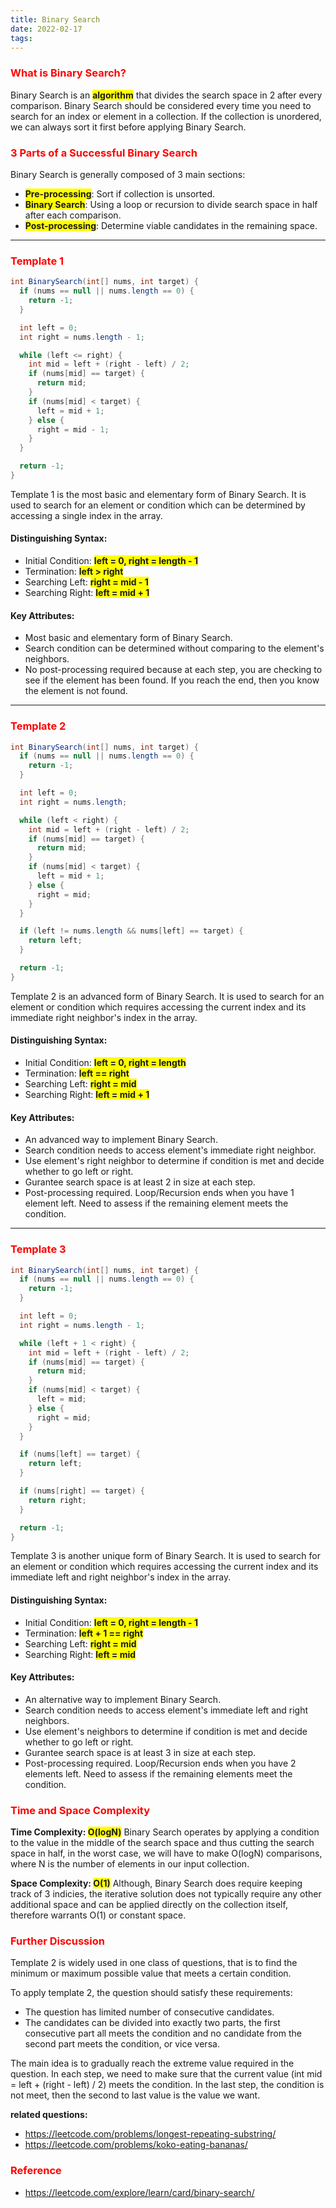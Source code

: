 ```yaml
---
title: Binary Search
date: 2022-02-17
tags:
---
```


### <span style="color:red">What is Binary Search?</span>

Binary Search is an <span style="background-color:yellow">**algorithm**</span> that divides the search space in 2 after every comparison. Binary Search should be considered every time you need to search for an index or element in a collection. If the collection is unordered, we can always sort it first before applying Binary Search.

### <span style="color:red">3 Parts of a Successful Binary Search</span>

Binary Search is generally composed of 3 main sections:

- <span style="background-color:yellow">**Pre-processing**</span>: Sort if collection is unsorted.
- <span style="background-color:yellow">**Binary Search**</span>: Using a loop or recursion to divide search space in half after each comparison.
- <span style="background-color:yellow">**Post-processing**</span>: Determine viable candidates in the remaining space.

---

### <span style="color:red">Template 1</span>

```java
int BinarySearch(int[] nums, int target) {
  if (nums == null || nums.length == 0) {
    return -1;
  }

  int left = 0;
  int right = nums.length - 1;

  while (left <= right) {
    int mid = left + (right - left) / 2;
    if (nums[mid] == target) {
      return mid;
    }
    if (nums[mid] < target) {
      left = mid + 1;
    } else {
      right = mid - 1;
    }
  }

  return -1;
}
```

Template 1 is the most basic and elementary form of Binary Search. It is used to search for an element or condition which can be determined by accessing a single index in the array.

#### Distinguishing Syntax:

- Initial Condition: <span style="background-color:yellow">**left = 0, right = length - 1**</span>
- Termination: <span style="background-color:yellow">**left > right**</span>
- Searching Left: <span style="background-color:yellow">**right = mid - 1**</span>
- Searching Right: <span style="background-color:yellow">**left = mid + 1**</span>

#### Key Attributes:

- Most basic and elementary form of Binary Search.
- Search condition can be determined without comparing to the element's neighbors.
- No post-processing required because at each step, you are checking to see if the element has been found. If you reach the end, then you know the element is not found.

---

### <span style="color:red">Template 2</span>

```java
int BinarySearch(int[] nums, int target) {
  if (nums == null || nums.length == 0) {
    return -1;
  }

  int left = 0;
  int right = nums.length;

  while (left < right) {
    int mid = left + (right - left) / 2;
    if (nums[mid] == target) {
      return mid;
    }
    if (nums[mid] < target) {
      left = mid + 1;
    } else {
      right = mid;
    }
  }

  if (left != nums.length && nums[left] == target) {
    return left;
  }

  return -1;
}
```

Template 2 is an advanced form of Binary Search. It is used to search for an element or condition which requires accessing the current index and its immediate right neighbor's index in the array.

#### Distinguishing Syntax:

- Initial Condition: <span style="background-color:yellow">**left = 0, right = length**</span>
- Termination: <span style="background-color:yellow">**left == right**</span>
- Searching Left: <span style="background-color:yellow">**right = mid**</span>
- Searching Right: <span style="background-color:yellow">**left = mid + 1**</span>

#### Key Attributes:

- An advanced way to implement Binary Search.
- Search condition needs to access element's immediate right neighbor.
- Use element's right neighbor to determine if condition is met and decide whether to go left or right.
- Gurantee search space is at least 2 in size at each step.
- Post-processing required. Loop/Recursion ends when you have 1 element left. Need to assess if the remaining element meets the condition.

---

### <span style="color:red">Template 3</span>

```java
int BinarySearch(int[] nums, int target) {
  if (nums == null || nums.length == 0) {
    return -1;
  }

  int left = 0;
  int right = nums.length - 1;

  while (left + 1 < right) {
    int mid = left + (right - left) / 2;
    if (nums[mid] == target) {
      return mid;
    }
    if (nums[mid] < target) {
      left = mid;
    } else {
      right = mid;
    }
  }

  if (nums[left] == target) {
    return left;
  }

  if (nums[right] == target) {
    return right;
  }

  return -1;
}
```

Template 3 is another unique form of Binary Search. It is used to search for an element or condition which requires accessing the current index and its immediate left and right neighbor's index in the array.

#### Distinguishing Syntax:

- Initial Condition: <span style="background-color:yellow">**left = 0, right = length - 1**</span>
- Termination: <span style="background-color:yellow">**left + 1 == right**</span>
- Searching Left: <span style="background-color:yellow">**right = mid**</span>
- Searching Right: <span style="background-color:yellow">**left = mid**</span>

#### Key Attributes:

- An alternative way to implement Binary Search.
- Search condition needs to access element's immediate left and right neighbors.
- Use element's neighbors to determine if condition is met and decide whether to go left or right.
- Gurantee search space is at least 3 in size at each step.
- Post-processing required. Loop/Recursion ends when you have 2 elements left. Need to assess if the remaining elements meet the condition.

### <span style="color:red">Time and Space Complexity</span>

**Time Complexity: <span style="background-color:yellow">O(logN)</span>**
Binary Search operates by applying a condition to the value in the middle of the search space and thus cutting the search space in half, in the worst case, we will have to make O(logN) comparisons, where N is the number of elements in our input collection.

**Space Complexity: <span style="background-color:yellow">O(1)</span>**
Although, Binary Search does require keeping track of 3 indicies, the iterative solution does not typically require any other additional space and can be applied directly on the collection itself, therefore warrants O(1) or constant space.

### <span style="color:red">Further Discussion</span>

Template 2 is widely used in one class of questions, that is to find the minimum or maximum possible value that meets a certain condition.

To apply template 2, the question should satisfy these requirements:

- The question has limited number of consecutive candidates.
- The candidates can be divided into exactly two parts, the first consecutive part all meets the condition and no candidate from the second part meets the condition, or vice versa.

The main idea is to gradually reach the extreme value required in the question. In each step, we need to make sure that the current value (int mid = left + (right - left) / 2) meets the condition. In the last step, the condition is not meet, then the second to last value is the value we want.

**related questions:**

- https://leetcode.com/problems/longest-repeating-substring/
- https://leetcode.com/problems/koko-eating-bananas/

### <span style="color:red">Reference</span>

- https://leetcode.com/explore/learn/card/binary-search/
